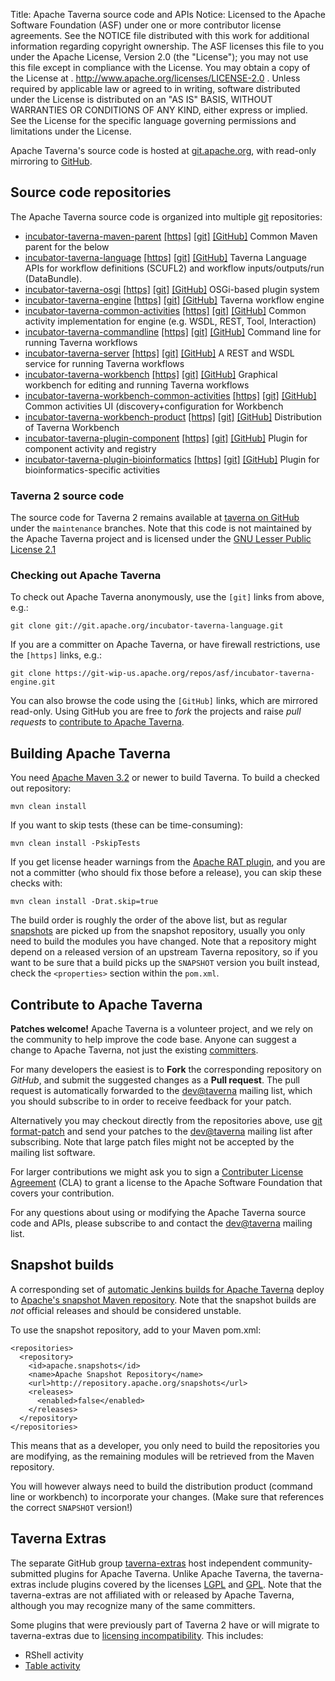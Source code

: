 Title:     Apache Taverna source code and APIs
Notice:    Licensed to the Apache Software Foundation (ASF) under one
           or more contributor license agreements.  See the NOTICE file
           distributed with this work for additional information
           regarding copyright ownership.  The ASF licenses this file
           to you under the Apache License, Version 2.0 (the
           "License"); you may not use this file except in compliance
           with the License.  You may obtain a copy of the License at
           .
             http://www.apache.org/licenses/LICENSE-2.0
           .
           Unless required by applicable law or agreed to in writing,
           software distributed under the License is distributed on an
           "AS IS" BASIS, WITHOUT WARRANTIES OR CONDITIONS OF ANY
           KIND, either express or implied.  See the License for the
           specific language governing permissions and limitations
           under the License.

Apache Taverna's source code is hosted at [git.apache.org](http://git.apache.org/), with read-only mirroring to 
[GitHub](https://github.com/apache/?query=taverna-).


## Source code repositories

The Apache Taverna source code is organized into multiple [git](http://www.git-scm.com/) repositories:

  - [incubator-taverna-maven-parent](https://github.com/apache/incubator-taverna-maven-parent) 
    [[https]](https://git-wip-us.apache.org/repos/asf/incubator-taverna-maven-parent.git) 
    [[git]](git://git.apache.org/incubator-taverna-maven-parent.git) 
    [[GitHub]](https://github.com/apache/incubator-taverna-maven-parent)
    Common Maven parent for the below
  - [incubator-taverna-language](https://github.com/apache/incubator-taverna-language) 
    [[https]](https://git-wip-us.apache.org/repos/asf/incubator-taverna-language.git) 
    [[git]](git://git.apache.org/incubator-taverna-language.git) 
    [[GitHub]](https://github.com/apache/incubator-taverna-language)
    Taverna Language APIs for workflow definitions (SCUFL2) and workflow inputs/outputs/run (DataBundle). 
  - [incubator-taverna-osgi](https://github.com/apache/incubator-taverna-osgi) 
    [[https]](https://git-wip-us.apache.org/repos/asf/incubator-taverna-osgi.git) 
    [[git]](git://git.apache.org/incubator-taverna-osgi.git) 
    [[GitHub]](https://github.com/apache/incubator-taverna-osgi)
    OSGi-based plugin system
  - [incubator-taverna-engine](https://github.com/apache/incubator-taverna-engine) 
    [[https]](https://git-wip-us.apache.org/repos/asf/incubator-taverna-engine.git) 
    [[git]](git://git.apache.org/incubator-taverna-engine.git) 
    [[GitHub]](https://github.com/apache/incubator-taverna-engine)
    Taverna workflow engine
  - [incubator-taverna-common-activities](https://github.com/apache/incubator-taverna-common-activities)
    [[https]](https://git-wip-us.apache.org/repos/asf/incubator-taverna-common-activities.git) 
    [[git]](git://git.apache.org/incubator-taverna-common-activities.git) 
    [[GitHub]](https://github.com/apache/incubator-taverna-common-activities)
    Common activity implementation for engine (e.g. WSDL, REST, Tool, Interaction)
  - [incubator-taverna-commandline](https://github.com/apache/incubator-taverna-commandline) 
    [[https]](https://git-wip-us.apache.org/repos/asf/incubator-taverna-commandline.git) 
    [[git]](git://git.apache.org/incubator-taverna-commandline.git) 
    [[GitHub]](https://github.com/apache/incubator-taverna-commandline)
    Command line for running Taverna workflows
  - [incubator-taverna-server](https://github.com/apache/incubator-taverna-server) 
    [[https]](https://git-wip-us.apache.org/repos/asf/incubator-taverna-server.git) 
    [[git]](git://git.apache.org/incubator-taverna-server.git) 
    [[GitHub]](https://github.com/apache/incubator-taverna-server)
    A REST and WSDL service for running Taverna workflows
  - [incubator-taverna-workbench](https://github.com/apache/incubator-taverna-workbench) 
    [[https]](https://git-wip-us.apache.org/repos/asf/incubator-taverna-workbench.git) 
    [[git]](git://git.apache.org/incubator-taverna-workbench.git) 
    [[GitHub]](https://github.com/apache/incubator-taverna-workbench)
    Graphical workbench for editing and running Taverna workflows
  - [incubator-taverna-workbench-common-activities](https://github.com/apache/incubator-taverna-workbench-common-activities)
    [[https]](https://git-wip-us.apache.org/repos/asf/incubator-taverna-workbench-common-activities.git) 
    [[git]](git://git.apache.org/incubator-taverna-workbench-common-activities.git) 
    [[GitHub]](https://github.com/apache/incubator-taverna-workbench-common-activities) 
    Common activities UI (discovery+configuration for Workbench
  - [incubator-taverna-workbench-product](https://github.com/apache/incubator-taverna-workbench-product) 
    [[https]](https://git-wip-us.apache.org/repos/asf/incubator-taverna-workbench-product.git) 
    [[git]](git://git.apache.org/incubator-taverna-workbench-product.git) 
    [[GitHub]](https://github.com/apache/incubator-taverna-workbench-product)
    Distribution of Taverna Workbench
  - [incubator-taverna-plugin-component](https://github.com/apache/incubator-taverna-plugin-component)
    [[https]](https://git-wip-us.apache.org/repos/asf/incubator-taverna-plugin-component.git) 
    [[git]](git://git.apache.org/incubator-taverna-plugin-component.git) 
    [[GitHub]](https://github.com/apache/incubator-taverna-plugin-component) 
    Plugin for component activity and registry
  - [incubator-taverna-plugin-bioinformatics](https://github.com/apache/incubator-taverna-plugin-bioinformatics) 
    [[https]](https://git-wip-us.apache.org/repos/asf/incubator-taverna-plugin-bioinformatics.git) 
    [[git]](git://git.apache.org/incubator-taverna-plugin-bioinformatics.git) 
    [[GitHub]](https://github.com/apache/incubator-taverna-plugin-bioinformatics)
    Plugin for bioinformatics-specific activities

### Taverna 2 source code

The source code for Taverna 2 remains available at 
<a href="https://github.com/taverna/">taverna on GitHub</a> under the
`maintenance` branches. Note that this code is not maintained by the Apache Taverna project
 and is licensed under 
the [GNU Lesser Public License 2.1](https://www.gnu.org/licenses/lgpl-2.1.html)

### Checking out Apache Taverna

To check out Apache Taverna anonymously, use the `[git]` links from above, e.g.:

    git clone git://git.apache.org/incubator-taverna-language.git

If you are a committer on Apache Taverna, or have firewall restrictions, use the `[https]` links, e.g.:

    git clone https://git-wip-us.apache.org/repos/asf/incubator-taverna-engine.git

You can also browse the code using the `[GitHub]` links, which are mirrored read-only. 
Using GitHub you are free to *fork* the projects and raise *pull requests* to 
[contribute to Apache Taverna](#contribute-to-apache-taverna).


## Building Apache Taverna

You need [Apache Maven 3.2](https://maven.apache.org/download.html) or newer to build Taverna. 
To build a checked out repository:

    mvn clean install

If you want to skip tests (these can be time-consuming):

    mvn clean install -PskipTests

If you get license header warnings from the 
[Apache RAT plugin](https://creadur.apache.org/rat/apache-rat-plugin/), 
and you are not a committer (who should fix those before a release),
you can skip these checks with:

    mvn clean install -Drat.skip=true

The build order is roughly the order of the above list, but as regular 
[snapshots](#snapshot-builds) are picked up from the snapshot repository, 
usually you only need to build the modules you have changed. 
Note that a repository might depend on a released version of an upstream Taverna
repository, so if you want to be sure that a build picks up the `SNAPSHOT` version 
you built instead, check the `<properties>` section within the `pom.xml`.


## Contribute to Apache Taverna

**Patches welcome!** Apache Taverna is a volunteer project, and we rely on the community to help
improve the code base. Anyone can suggest a change to Apache Taverna, not just the existing [committers](/about/).

For many developers the easiest is to **Fork** the corresponding repository on *GitHub*, and submit the suggested 
changes as a **Pull request**. The pull request is automatically forwarded to the 
[dev@taverna](http://mail-archives.apache.org/mod_mbox/taverna-dev/) mailing list, which you 
should subscribe to in order to receive feedback for your patch.

Alternatively you may checkout directly from the repositories above,
use [git format-patch](https://www.kernel.org/pub/software/scm/git/docs/git-format-patch.html) 
and send your patches to the [dev@taverna](http://mail-archives.apache.org/mod_mbox/taverna-dev/)
mailing list after subscribing. Note that large patch files might not be accepted by
the mailing list software.

For larger contributions we might ask you to sign a 
[Contributer License Agreement](https://www.apache.org/licenses/#clas) (CLA) to grant a license to 
the Apache Software Foundation that covers your contribution. 

For any questions about using or modifying the Apache Taverna source code and APIs, 
please subscribe to and contact the [dev@taverna](http://mail-archives.apache.org/mod_mbox/taverna-dev/) mailing list.


## Snapshot builds

A corresponding set of [automatic Jenkins builds for Apache Taverna](https://builds.apache.org/user/stain/my-views/view/taverna/) deploy to  [Apache's snapshot Maven repository](http://repository.apache.org/snapshots/org/apache/taverna/). 
Note that the snapshot builds are *not* official releases and should be considered unstable.

To use the snapshot repository, add to your Maven pom.xml:


    <repositories>
      <repository>
        <id>apache.snapshots</id>
        <name>Apache Snapshot Repository</name>
        <url>http://repository.apache.org/snapshots</url>
        <releases>
          <enabled>false</enabled>
        </releases>
      </repository>
    </repositories>

This means that as a developer, you only need to build the repositories you are modifying, as the remaining modules will be retrieved from the Maven repository. 

You will however always need to build the distribution product (command line or workbench) to incorporate your changes. (Make sure that references the correct <code>SNAPSHOT</code> version!)

## Taverna Extras

The separate GitHub group [taverna-extras](https://github.com/taverna-extras) host independent community-submitted plugins for Apache Taverna. 
Unlike Apache Taverna, the taverna-extras include plugins covered by the licenses [LGPL](https://www.gnu.org/licenses/;gpl.html) and [GPL](https://www.gnu.org/licenses/gpl.html).
Note that the taverna-extras are not affiliated with or released by Apache Taverna, although you may recognize many of the same committers.

Some plugins that were previously part of Taverna 2 have or will migrate to taverna-extras due to [licensing incompatibility](http://dev.mygrid.org.uk/wiki/display/developer/Third-party+licenses). This includes:

* RShell activity
* [Table activity](https://github.com/taverna-extras/table-activity)
